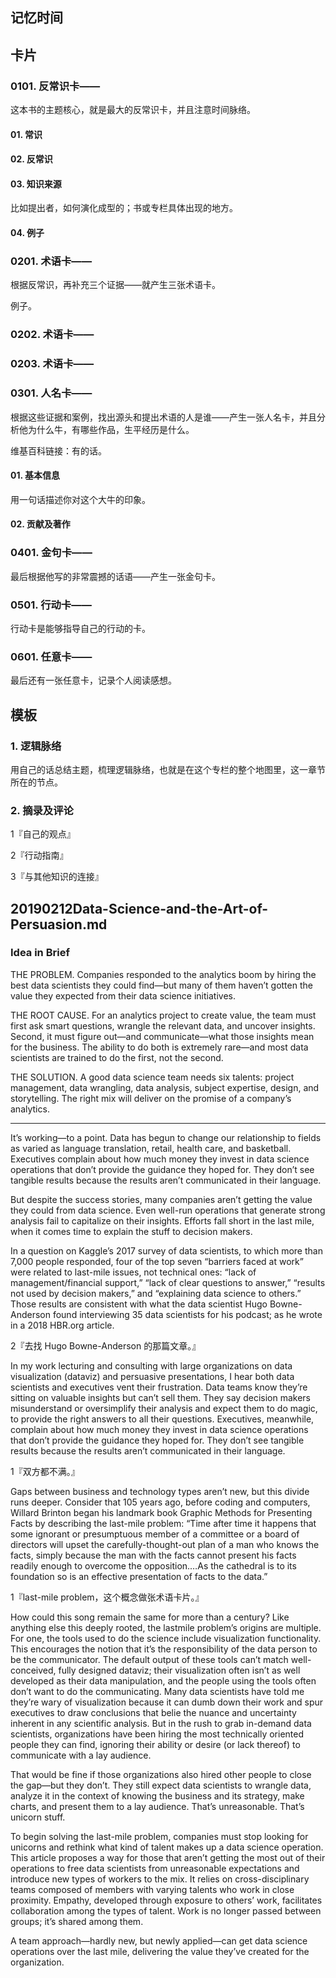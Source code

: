 ## 记忆时间

## 卡片

### 0101. 反常识卡——

这本书的主题核心，就是最大的反常识卡，并且注意时间脉络。

#### 01. 常识

#### 02. 反常识

#### 03. 知识来源

比如提出者，如何演化成型的；书或专栏具体出现的地方。

#### 04. 例子

### 0201. 术语卡——

根据反常识，再补充三个证据——就产生三张术语卡。

例子。

### 0202. 术语卡——

### 0203. 术语卡——

### 0301. 人名卡——

根据这些证据和案例，找出源头和提出术语的人是谁——产生一张人名卡，并且分析他为什么牛，有哪些作品，生平经历是什么。

维基百科链接：有的话。

#### 01. 基本信息

用一句话描述你对这个大牛的印象。

#### 02. 贡献及著作

### 0401. 金句卡——

最后根据他写的非常震撼的话语——产生一张金句卡。

### 0501. 行动卡——

行动卡是能够指导自己的行动的卡。

### 0601. 任意卡——

最后还有一张任意卡，记录个人阅读感想。

## 模板

### 1. 逻辑脉络

用自己的话总结主题，梳理逻辑脉络，也就是在这个专栏的整个地图里，这一章节所在的节点。

### 2. 摘录及评论

1『自己的观点』

2『行动指南』

3『与其他知识的连接』

## 20190212Data-Science-and-the-Art-of-Persuasion.md

### Idea in Brief

THE PROBLEM. Companies responded to the analytics boom by hiring the best data scientists they could find—but many of them haven’t gotten the value they expected from their data science initiatives.

THE ROOT CAUSE. For an analytics project to create value, the team must first ask smart questions, wrangle the relevant data, and uncover insights. Second, it must figure out—and communicate—what those insights mean for the business. The ability to do both is extremely rare—and most data scientists are trained to do the first, not the second.

THE SOLUTION. A good data science team needs six talents: project management, data wrangling, data analysis, subject expertise, design, and storytelling. The right mix will deliver on the promise of a company’s analytics.

---

It’s working—to a point. Data has begun to change our relationship to fields as varied as language translation, retail, health care, and basketball. Executives complain about how much money they invest in data science operations that don’t provide the guidance they hoped for. They don’t see tangible results because the results aren’t communicated in their language.

But despite the success stories, many companies aren’t getting the value they could from data science. Even well-run operations that generate strong analysis fail to capitalize on their insights. Efforts fall short in the last mile, when it comes time to explain the stuff to decision makers.

In a question on Kaggle’s 2017 survey of data scientists, to which more than 7,000 people responded, four of the top seven “barriers faced at work” were related to last-mile issues, not technical ones: “lack of management/financial support,” “lack of clear questions to answer,” “results not used by decision makers,” and “explaining data science to others.” Those results are consistent with what the data scientist Hugo Bowne-Anderson found interviewing 35 data scientists for his podcast; as he wrote in a 2018 HBR.org article.

2『去找 Hugo Bowne-Anderson 的那篇文章。』

In my work lecturing and consulting with large organizations on data visualization (dataviz) and persuasive presentations, I hear both data scientists and executives vent their frustration. Data teams know they’re sitting on valuable insights but can’t sell them. They say decision makers misunderstand or oversimplify their analysis and expect them to do magic, to provide the right answers to all their questions. Executives, meanwhile, complain about how much money they invest in data science operations that don’t provide the guidance they hoped for. They don’t see tangible results because the results aren’t communicated in their language.

1『双方都不满。』

Gaps between business and technology types aren’t new, but this divide runs deeper. Consider that 105 years ago, before coding and computers, Willard Brinton began his landmark book Graphic Methods for Presenting Facts by describing the last-mile problem: “Time after time it happens that some ignorant or presumptuous member of a committee or a board of directors will upset the carefully-thought-out plan of a man who knows the facts, simply because the man with the facts cannot present his facts readily enough to overcome the opposition.…As the cathedral is to its foundation so is an effective presentation of facts to the data.”

1『last-mile problem，这个概念做张术语卡片。』

How could this song remain the same for more than a century? Like anything else this deeply rooted, the lastmile problem’s origins are multiple. For one, the tools used to do the science include visualization functionality. This encourages the notion that it’s the responsibility of the data person to be the communicator. The default output of these tools can’t match well-conceived, fully designed dataviz; their visualization often isn’t as well developed as their data manipulation, and the people using the tools often don’t want to do the communicating. Many data scientists have told me they’re wary of visualization because it can dumb down their work and spur executives to draw conclusions that belie the nuance and uncertainty inherent in any scientific analysis. But in the rush to grab in-demand data scientists, organizations have been hiring the most technically oriented people they can find, ignoring their ability or desire (or lack thereof) to communicate with a lay audience.

That would be fine if those organizations also hired other people to close the gap—but they don’t. They still expect data scientists to wrangle data, analyze it in the context of knowing the business and its strategy, make charts, and present them to a lay audience. That’s unreasonable. That’s unicorn stuff.

To begin solving the last-mile problem, companies must stop looking for unicorns and rethink what kind of talent makes up a data science operation. This article proposes a way for those that aren’t getting the most out of their operations to free data scientists from unreasonable expectations and introduce new types of workers to the mix. It relies on cross-disciplinary teams composed of members with varying talents who work in close proximity. Empathy, developed through exposure to others’ work, facilitates collaboration among the types of talent. Work is no longer passed between groups; it’s shared among them.

A team approach—hardly new, but newly applied—can get data science operations over the last mile, delivering the value they’ve created for the organization.


